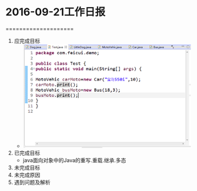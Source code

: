 # 2016-09-21工作日报
====================

1. 应完成目标
      * ![aaa](image/QQ截图20160919164916.png)
2. 已完成目标
      * java面向对象中的Java的重写.重载.继承.多态
3. 未完成目标
4. 未完成原因
5. 遇到问题及解析
